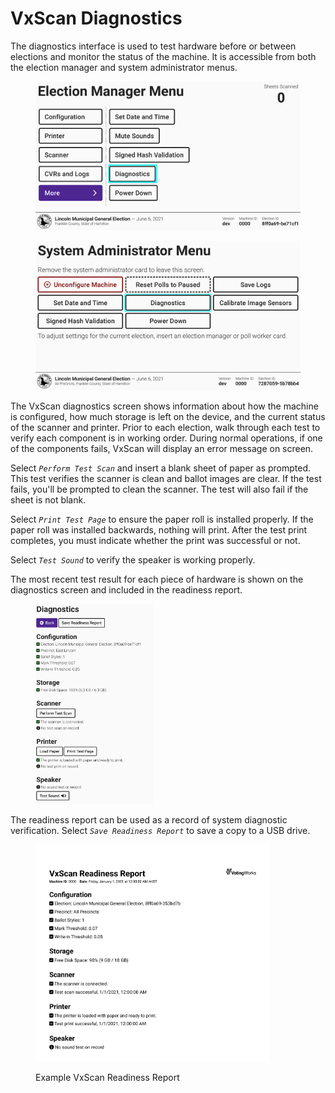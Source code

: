 # VxScan Diagnostics

The diagnostics interface is used to test hardware before or between elections and monitor the status of the machine. It is accessible from both the election manager and system administrator menus.

<div><figure><img src="../.gitbook/assets/more-screen-diagnostics (1).png" alt=""><figcaption></figcaption></figure> <figure><img src="../.gitbook/assets/vxscan-sys-admin-diagnostics.png" alt=""><figcaption></figcaption></figure></div>

The VxScan diagnostics screen shows information about how the machine is configured, how much storage is left on the device, and the current status of the scanner and printer. Prior to each election, walk through each test to verify each component is in working order. During normal operations, if one of the components fails, VxScan will display an error message on screen.&#x20;

Select _`Perform Test Scan`_ and insert a blank sheet of paper as prompted. This test verifies the scanner is clean and ballot images are clear.  If the test fails, you'll be prompted to clean the scanner. The test will also fail if the sheet is not blank.&#x20;

Select _`Print Test Page`_ to ensure the paper roll is installed properly. If the paper roll was installed backwards, nothing will print. After the test print completes, you must indicate whether the print was successful or not.

Select _`Test Sound`_ to verify the speaker is working properly.&#x20;

The most recent test result for each piece of hardware is shown on the diagnostics screen and included in the readiness report.

<figure><img src="../.gitbook/assets/vxscan-diag-full.png" alt="" width="188"><figcaption></figcaption></figure>

The readiness report can be used as a record of system diagnostic verification.  Select _`Save Readiness Report`_ to save a copy to a USB drive.&#x20;

<figure><img src="../.gitbook/assets/image (1) (1).png" alt="" width="375"><figcaption><p>Example VxScan Readiness Report</p></figcaption></figure>

